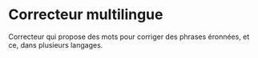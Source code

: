 # Correcteur multilingue
Correcteur qui propose des mots pour corriger des phrases éronnées, et ce, dans plusieurs langages.

